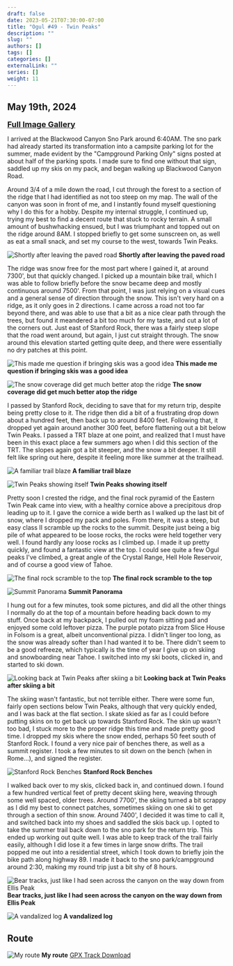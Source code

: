 ```yaml
---
draft: false
date: 2023-05-21T07:30:00-07:00
title: "Ogul #49 - Twin Peaks"
description: ""
slug: ""
authors: []
tags: []
categories: []
externalLink: ""
series: []
weight: 11
---
```

## May 19th, 2024

<a href="../galleries/twin-peaks-gallery/"><font size="4"><b>Full Image Gallery</b></font></a>

I arrived at the Blackwood Canyon Sno Park around 6:40AM. The sno park had already started its transformation into a campsite parking lot for the summer, made evident by the "Campground Parking Only" signs posted at about half of the parking spots. I made sure to find one without that sign, saddled up my skis on my pack, and began walking up Blackwood Canyon Road. 

Around 3/4 of a mile down the road, I cut through the forest to a section of the ridge that I had identified as not too steep on my map. The wall of the canyon was soon in front of me, and I instantly found myself questioning why I do this for a hobby. Despite my internal struggle, I continued up, trying my best to find a decent route that stuck to rocky terrain. A small amount of bushwhacking ensued, but I was triumphant and topped out on the ridge around 8AM. I stopped briefly to get some sunscreen on, as well as eat a small snack, and set my course to the west, towards Twin Peaks. 

![Shortly after leaving the paved road](https://s3.us-west-1.wasabisys.com/web-assets/twin-peaks-5-19-24/PXL_20240519_140629563.jpg?classes=shadow)
**Shortly after leaving the paved road**

The ridge was snow free for the most part where I gained it, at around 7300', but that quickly changed. I picked up a mountain bike trail, which I was able to follow briefly before the snow became deep and mostly continuous around 7500'. From that point, I was just relying on a visual cues and a general sense of direction through the snow. This isn't very hard on a ridge, as it only goes in 2 directions. I came across a road not too far beyond there, and was able to use that a bit as a nice clear path through the trees, but found it meandered a bit too much for my taste, and cut a lot of the corners out. Just east of Stanford Rock, there was a fairly steep slope that the road went around, but again, I just cut straight through. The snow around this elevation started getting quite deep, and there were essentially no dry patches at this point.

![This made me question if bringing skis was a good idea](https://s3.us-west-1.wasabisys.com/web-assets/twin-peaks-5-19-24/PXL_20240519_150136710.jpg?classes=shadow)
**This made me question if bringing skis was a good idea**

![The snow coverage did get much better atop the ridge](https://s3.us-west-1.wasabisys.com/web-assets/twin-peaks-5-19-24/PXL_20240519_152901057.jpg?classes=shadow)
**The snow coverage did get much better atop the ridge**

I passed by Stanford Rock, deciding to save that for my return trip, despite being pretty close to it. The ridge then did a bit of a frustrating drop down about a hundred feet, then back up to around 8400 feet. Following that, it dropped yet again around another 300 feet, before flattening out a bit below Twin Peaks. I passed a TRT blaze at one point, and realized that I must have been in this exact place a few summers ago when I did this section of the TRT. The slopes again got a bit steeper, and the snow a bit deeper. It still felt like spring out here, despite it feeling more like summer at the trailhead. 

![A familiar trail blaze](https://s3.us-west-1.wasabisys.com/web-assets/twin-peaks-5-19-24/PXL_20240519_165500679.jpg?classes=shadow)
**A familiar trail blaze**

![Twin Peaks showing itself](https://s3.us-west-1.wasabisys.com/web-assets/twin-peaks-5-19-24/PXL_20240519_164748488.jpg?classes=shadow)
**Twin Peaks showing itself**

Pretty soon I crested the ridge, and the final rock pyramid of the Eastern Twin Peak came into view, with a healthy cornice above a precipitous drop leading up to it. I gave the cornice a wide berth as I walked up the last bit of snow, where I dropped my pack and poles. From there, it was a steep, but easy class II scramble up the rocks to the summit. Despite just being a big pile of what appeared to be loose rocks, the rocks were held together very well. I found hardly any loose rocks as I climbed up. I made it up pretty quickly, and found a fantastic view at the top. I could see quite a few Ogul peaks I've climbed, a great angle of the Crystal Range, Hell Hole Reservoir, and of course a good view of Tahoe. 

![The final rock scramble to the top](https://s3.us-west-1.wasabisys.com/web-assets/twin-peaks-5-19-24/PXL_20240519_173649973.jpg?classes=shadow)
**The final rock scramble to the top**


![Summit Panorama](https://s3.us-west-1.wasabisys.com/web-assets/twin-peaks-5-19-24/PXL_20240519_174551704.PANO.jpg?classes=shadow)
**Summit Panorama**

I hung out for a few minutes, took some pictures, and did all the other things I normally do at the top of a mountain before heading back down to my stuff. Once back at my backpack, I pulled out my foam sitting pad and enjoyed some cold leftover pizza. The purple potato pizza from Slice House in Folsom is a great, albeit unconventional pizza. I didn't linger too long, as the snow was already softer than I had wanted it to be. There didn't seem to be a good refreeze, which typically is the time of year I give up on skiing and snowboarding near Tahoe. I switched into my ski boots, clicked in, and started to ski down. 

![Looking back at Twin Peaks after skiing a bit](https://s3.us-west-1.wasabisys.com/web-assets/twin-peaks-5-19-24/PXL_20240519_190018183.jpg?classes=shadow)
**Looking back at Twin Peaks after skiing a bit**

The skiing wasn't fantastic, but not terrible either. There were some fun, fairly open sections below Twin Peaks, although that very quickly ended, and I was back at the flat section. I skate skied as far as I could before putting skins on to get back up towards Stanford Rock. The skin up wasn't too bad, I stuck more to the proper ridge this time and made pretty good time. I dropped my skis where the snow ended, perhaps 50 feet south of Stanford Rock. I found a very nice pair of benches there, as well as a summit register. I took a few minutes to sit down on the bench (when in Rome...), and signed the register. 

![Stanford Rock Benches](https://s3.us-west-1.wasabisys.com/web-assets/twin-peaks-5-19-24/PXL_20240519_193010785.jpg?classes=shadow)
**Stanford Rock Benches**

I walked back over to my skis, clicked back in, and continued down. I found a few hundred vertical feet of pretty decent skiing here, weaving through some well spaced, older trees. Around 7700', the skiing turned a bit scrappy as I did my best to connect patches, sometimes skiing on one ski to get through a section of thin snow. Around 7400', I decided it was time to call it, and switched back into my shoes and saddled the skis back up. I opted to take the summer trail back down to the sno park for the return trip. This ended up working out quite well. I was able to keep track of the trail fairly easily, although I did lose it a few times in large snow drifts. The trail popped me out into a residential street, which I took down to briefly join the bike path along highway 89. I made it back to the sno park/campground around 2:30, making my round trip just a bit shy of 8 hours.

![Bear tracks, just like I had seen across the canyon on the way down from Ellis Peak](https://s3.us-west-1.wasabisys.com/web-assets/twin-peaks-5-19-24/PXL_20240519_201048419.jpg?classes=shadow)
**Bear tracks, just like I had seen across the canyon on the way down from Ellis Peak**

![A vandalized log](https://s3.us-west-1.wasabisys.com/web-assets/twin-peaks-5-19-24/PXL_20240519_204221308.jpg?classes=shadow)
**A vandalized log**

## Route
![My route](https://s3.us-west-1.wasabisys.com/web-assets/twin-peaks-5-19-24/twin-peaks-route.jpg?classes=shadow)
**My route**
[GPX Track Download](https://s3.us-west-1.wasabisys.com/web-assets/twin-peaks-5-19-24/twin-peaks-5-19-24.gpx)

